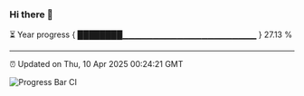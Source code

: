 ### Hi there 👋

⏳ Year progress { ████████▁▁▁▁▁▁▁▁▁▁▁▁▁▁▁▁▁▁▁▁▁▁ } 27.13 %

---

⏰ Updated on Thu, 10 Apr 2025 00:24:21 GMT

![Progress Bar CI](https://github.com/liununu/liununu/workflows/Progress%20Bar%20CI/badge.svg)
